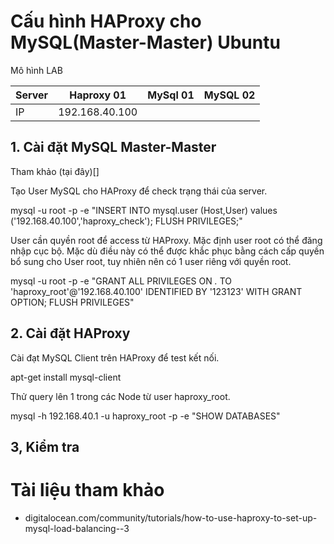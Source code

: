 # Cấu hình HAProxy cho MySQL(Master-Master) Ubuntu


Mô hình LAB

|Server|Haproxy 01|MySql 01|MySQL 02|
|------|----------|--------|--------|
|IP|192.168.40.100|

## 1. Cài đặt MySQL Master-Master
Tham khảo (tại đây)[]

Tạo User MySQL cho HAProxy để check trạng thái của server.

mysql -u root -p -e "INSERT INTO mysql.user (Host,User) values ('192.168.40.100','haproxy_check'); FLUSH PRIVILEGES;"

User cần quyền root để access từ HAProxy. Mặc định user root có thể đăng nhập cục bộ. Mặc dù điều này có thể được khắc phục bằng cách cấp quyền bổ sung cho User root, tuy nhiên nên có 1 user riêng với quyền root.

mysql -u root -p -e "GRANT ALL PRIVILEGES ON *.* TO 'haproxy_root'@'192.168.40.100' IDENTIFIED BY '123123' WITH GRANT OPTION; FLUSH PRIVILEGES"


## 2. Cài đặt HAProxy

Cài đạt MySQL Client trên HAProxy để test kết nối.

apt-get install mysql-client


Thử query lên 1 trong các Node từ user haproxy_root.

mysql -h 192.168.40.1 -u haproxy_root -p -e "SHOW DATABASES"


## 3, Kiểm tra
# Tài liệu tham khảo
- digitalocean.com/community/tutorials/how-to-use-haproxy-to-set-up-mysql-load-balancing--3
